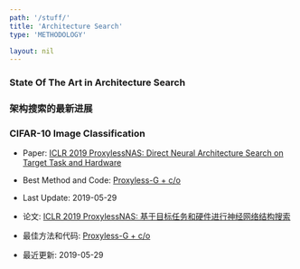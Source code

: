 ```yaml
---
path: '/stuff/'
title: 'Architecture Search'
type: 'METHODOLOGY'

layout: nil
---
```


### State Of The Art in Architecture Search  
### 架构搜索的最新进展  

### CIFAR-10 Image Classification

* Paper: [ICLR 2019 ProxylessNAS: Direct Neural Architecture Search on Target Task and Hardware](https://arxiv.org/pdf/1812.00332v2.pdf)

* Best Method and Code: [Proxyless-G + c/o](https://github.com/MIT-HAN-LAB/ProxylessNAS)

* Last Update: 2019-05-29

* 论文: [ICLR 2019 ProxylessNAS: 基于目标任务和硬件进行神经网络结构搜索](https://arxiv.org/pdf/1812.00332v2.pdf)

* 最佳方法和代码: [Proxyless-G + c/o](https://github.com/MIT-HAN-LAB/ProxylessNAS)

* 最近更新: 2019-05-29

